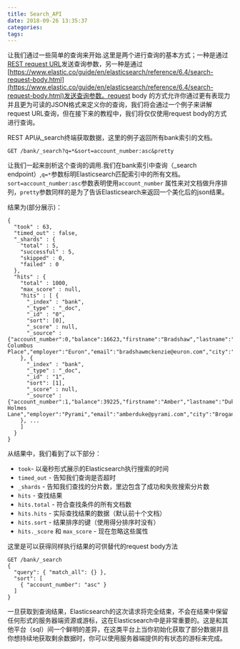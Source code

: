 ```yaml
---
title: Search_API
date: 2018-09-26 13:35:37
categories:
tags:
---
```


让我们通过一些简单的查询来开始.这里是两个进行查询的基本方式；一种是通过[REST request URL](https://www.elastic.co/guide/en/elasticsearch/reference/6.4/search-uri-request.html)发送查询参数，另一种是通过[https://www.elastic.co/guide/en/elasticsearch/reference/6.4/search-request-body.html](https://www.elastic.co/guide/en/elasticsearch/reference/6.4/search-request-body.html)发送查询参数。request body 的方式允许你通过更有表现力并且更为可读的JSON格式来定义你的查询，我们将会通过一个例子来讲解request URL查询，但在接下来的教程中，我们将仅仅使用request body的方式进行查询。

REST API从_search终端获取数据，这里的例子返回所有bank索引的文档。

```
GET /bank/_search?q=*&sort=account_number:asc&pretty
```
让我们一起来剖析这个查询的调用.我们在bank索引中查询（_search endpoint）,`q=*`参数标明Elasticsearch匹配索引中的所有文档。`sort=account_number:asc`参数表明使用`account_number` 属性来对文档做升序排列，`pretty`参数同样的是为了告诉Elasticsearch来返回一个美化后的json结果。

结果为(部分展示)：
```
{
  "took" : 63,
  "timed_out" : false,
  "_shards" : {
    "total" : 5,
    "successful" : 5,
    "skipped" : 0,
    "failed" : 0
  },
  "hits" : {
    "total" : 1000,
    "max_score" : null,
    "hits" : [ {
      "_index" : "bank",
      "_type" : "_doc",
      "_id" : "0",
      "sort": [0],
      "_score" : null,
      "_source" : {"account_number":0,"balance":16623,"firstname":"Bradshaw","lastname":"Mckenzie","age":29,"gender":"F","address":"244 Columbus Place","employer":"Euron","email":"bradshawmckenzie@euron.com","city":"Hobucken","state":"CO"}
    }, {
      "_index" : "bank",
      "_type" : "_doc",
      "_id" : "1",
      "sort": [1],
      "_score" : null,
      "_source" : {"account_number":1,"balance":39225,"firstname":"Amber","lastname":"Duke","age":32,"gender":"M","address":"880 Holmes Lane","employer":"Pyrami","email":"amberduke@pyrami.com","city":"Brogan","state":"IL"}
    }, ...
    ]
  }
}
```

从结果中，我们看到了以下部分：
- `took`- 以毫秒形式展示的Elasticsearch执行搜索的时间
- `timed_out` - 告知我们查询是否超时
- `_shards` - 告知我们查找的分片数，里边包含了成功和失败搜索分片数
- `hits` - 查找结果
- `hits.total` - 符合查找条件的所有文档数
- `hits.hits` - 实际查找结果的数据（默认前十个文档）
- `hits.sort` - 结果排序的键（使用得分排序时没有）
- `hits._score` 和 `max_score` - 现在忽略这些属性

这里是可以获得同样执行结果的可供替代的request body方法
```
GET /bank/_search
{
  "query": { "match_all": {} },
  "sort": [
    { "account_number": "asc" }
  ]
}

```
一旦获取到查询结果，Elasticsearch的这次请求将完全结束，不会在结果中保留任何形式的服务器端资源或游标，这在Elasticsearch中是非常重要的。这是和其他平台（sql）间一个鲜明的差异，在这类平台上当你初始化获取了部分数据并且你想持续地获取剩余数据时，你可以使用服务器端提供的有状态的游标来完成。
